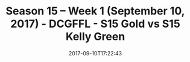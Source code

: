 ---
title: Season 15 – Week 1 (September 10, 2017) - DCGFFL - S15 Gold vs S15 Kelly Green
teams-score:
- team: _teams/s15-gold.md
  score: 18
- team: _teams/s15-kelly-green.md
  score: 21
mvp: Steven Hiebing, Andrew Carr
game-ball: "#Todd, Josh Grossman"
season: 15
week: 1
date: '2017-09-10T17:22:43'
pageid: season-15-week-1-september-10-2017-5683-vs-5685
---